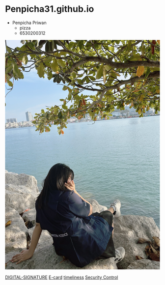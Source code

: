 # Penpicha31.github.io

- Penpicha Priwan
  - pizza
  - 6530200312


![profile](img/Image2.jpg)


[DIGITAL-SIGNATURE](digital-signature)
[E-card](e-card.md)
[timeliness](timeliness.md)
[Security Control](security-control.md)
